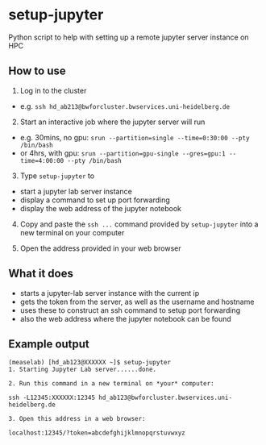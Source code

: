 # setup-jupyter

Python script to help with setting up a remote jupyter server instance on HPC

## How to use

1. Log in to the cluster

- e.g. `ssh hd_ab213@bwforcluster.bwservices.uni-heidelberg.de`

2. Start an interactive job where the jupyter server will run

- e.g. 30mins, no gpu: `srun --partition=single --time=0:30:00 --pty /bin/bash`
- or 4hrs, with gpu: `srun --partition=gpu-single --gres=gpu:1 --time=4:00:00 --pty /bin/bash`

3. Type `setup-jupyter` to

- start a jupyter lab server instance
- display a command to set up port forwarding
- display the web address of the jupyter notebook

4. Copy and paste the `ssh ...` command provided by `setup-jupyter` into a new terminal on your computer

5. Open the address provided in your web browser

## What it does

- starts a jupyter-lab server instance with the current ip
- gets the token from the server, as well as the username and hostname
- uses these to construct an ssh command to setup port forwarding
- also the web address where the jupyter notebook can be found

## Example output

```
(measelab) [hd_ab123@XXXXXX ~]$ setup-jupyter
1. Starting Jupyter Lab server......done.

2. Run this command in a new terminal on *your* computer:

ssh -L12345:XXXXXX:12345 hd_ab123@bwforcluster.bwservices.uni-heidelberg.de

3. Open this address in a web browser:

localhost:12345/?token=abcdefghijklmnopqrstuvwxyz

```
